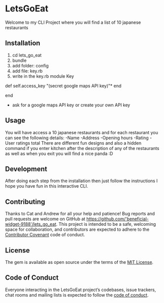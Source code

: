 # LetsGoEat

Welcome to my CLI Project where you will find a list of 10 japanese restaurants

## Installation

1. cd lets_go_eat
2. bundle
3. add folder: config
4. add file: key.rb
5. write in the key.rb
module Key

def self.access_key
  "(secret google maps API key)"*
end

end
* ask for a google maps API key or create your own API key

## Usage

You will have access a 10 japanese restaurants and for each restaurant you can see the following details:
    -Name
    -Address
    -Opening hours
    -Rating
    -User ratings total
There are different fun designs and also a hidden command if you enter kitchen after the description of any of the restaurants as well as when you exit you will find a nice panda :D

## Development

After doing each step from the installation then just follow the instructions I hope you have fun in this interactive CLI.

## Contributing

Thanks to Cat and Andrew for all your help and patience!
Bug reports and pull requests are welcome on GitHub at https://github.com/'beneficial-widget-9188'/lets_go_eat. This project is intended to be a safe, welcoming space for collaboration, and contributors are expected to adhere to the [Contributor Covenant](http://contributor-covenant.org) code of conduct.

## License

The gem is available as open source under the terms of the [MIT License](https://opensource.org/licenses/MIT).

## Code of Conduct

Everyone interacting in the LetsGoEat project’s codebases, issue trackers, chat rooms and mailing lists is expected to follow the [code of conduct](https://github.com/'beneficial-widget-9188'/lets_go_eat/blob/master/CODE_OF_CONDUCT.md).
